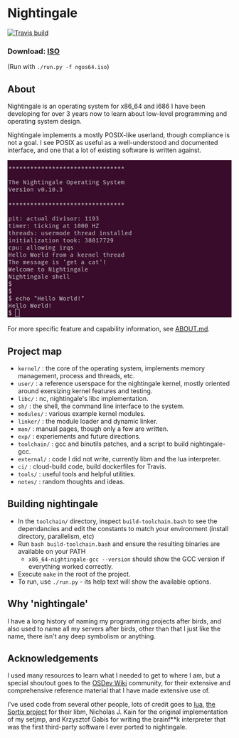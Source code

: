 # Nightingale

[![Travis build](https://travis-ci.org/tyler569/nightingale.svg?branch=master)](https://travis-ci.org/tyler569/nightingale)

### Download: [ISO](http://nightingale.philbrick.dev/latest/ngos64.iso)
(Run with `./run.py -f ngos64.iso`)

## About

Nightingale is an operating system for x86\_64 and i686 I have been developing for over 3 years now to learn about low-level programming and operating system design.

Nightingale implements a mostly POSIX-like userland, though compliance is not a goal. I see POSIX as useful as a well-understood and documented interface, and one that a lot of existing software is written against.

![Screenshot](/prompt.png?raw=true)

For more specific feature and capability information, see [ABOUT.md](/ABOUT.md).

## Project map

- `kernel/` : the core of the operating system, implements memory management, process and threads, etc.
- `user/` : a reference userspace for the nightingale kernel, mostly oriented around exersizing kernel features and testing.
- `libc/` : nc, nightingale's libc implementation.
- `sh/` : the shell, the command line interface to the system.
- `modules/` : various example kernel modules.
- `linker/` : the module loader and dynamic linker.
- `man/` : manual pages, though only a few are written.
- `exp/` : experiements and future directions.
- `toolchain/` : gcc and binutils patches, and a script to build nightingale-gcc.
- `external/` : code I did not write, currently libm and the lua interpreter.
- `ci/` : cloud-build code, build dockerfiles for Travis.
- `tools/` : useful tools and helpful utilities.
- `notes/` : random thoughts and ideas.

## Building nightingale

- In the `toolchain/` directory, inspect `build-toolchain.bash` to see the dependancies and edit the constants to match your environment (install directory, parallelism, etc)
- Run `bash build-toolchain.bash` and ensure the resulting binaries are available on your PATH
    - `x86_64-nightingale-gcc --version` should show the GCC version if everything worked correctly.
- Execute `make` in the root of the project.
- To run, use `./run.py` - its help text will show the available options.

## Why 'nightingale'

I have a long history of naming my programming projects after birds, and also used to name all my servers after birds, other than that I just like the name, there isn't any deep symbolism or anything.

## Acknowledgements

I used many resources to learn what I needed to get to where I am, but a special shoutout goes to the [OSDev Wiki](https://wiki.osdev.org/Expanded_Main_Page) community, for their extensive and comprehensive reference material that I have made extensive use of.

I've used code from several other people, lots of credit goes to [lua](https://www.lua.org/), [the Sortix project](https://sortix.org/) for their libm, Nicholas J. Kain for the original implementation of my setjmp, and Krzysztof Gabis for writing the brainf\*\*k interpreter that was the first third-party software I ever ported to nightingale.

